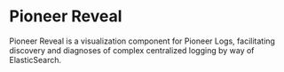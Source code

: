 # Pioneer Reveal

Pioneer Reveal is a visualization component for Pioneer Logs, facilitating discovery and diagnoses of complex centralized logging by way of ElasticSearch. 

